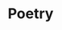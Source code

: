 ---
title: "Poetry"
description: "Poems I have written, mostly dug out from ages ago (before my ADHD/Dysthymia diagnosis)."
aliases: [/poetry/]
menu:
  main:
    name: "Poetry"
    identifier: "poetry"
    url: "/poetry/"
    weight: -20
---